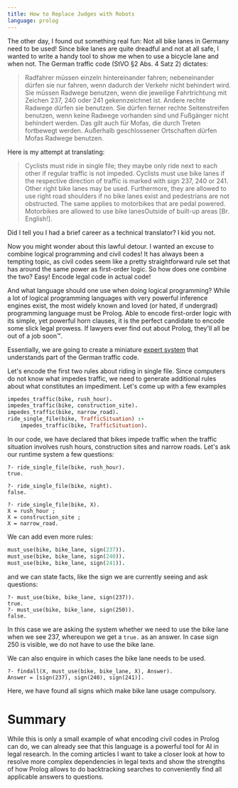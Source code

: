 ```yaml
---
title: How to Replace Judges with Robots
language: prolog
---
```


The other day, I found out something real fun: Not all bike lanes in Germany
need to be used! Since bike lanes are quite dreadful and not at all safe, I
wanted to write a handy tool to show me when to use a bicycle lane and when
not. The German traffic code (StVO §2 Abs. 4 Satz 2) dictates:

> Radfahrer müssen einzeln hintereinander fahren; nebeneinander dürfen sie nur
> fahren, wenn dadurch der Verkehr nicht behindert wird. Sie müssen Radwege
> benutzen, wenn die jeweilige Fahrtrichtung mit Zeichen 237, 240 oder 241
> gekennzeichnet ist. Andere rechte Radwege dürfen sie benutzen. Sie dürfen
> ferner rechte Seitenstreifen benutzen, wenn keine Radwege vorhanden sind und
> Fußgänger nicht behindert werden. Das gilt auch für Mofas, die durch Treten
> fortbewegt werden. Außerhalb geschlossener Ortschaften dürfen Mofas Radwege
> benutzen.

Here is my attempt at translating:

> Cyclists must ride in single file; they maybe only ride next to each other if
> regular traffic is not impeded. Cyclists must use bike lanes if the
> respective direction of traffic is marked with sign 237, 240 or 241. Other
> right bike lanes may be used. Furthermore, they are allowed to use right
> road shoulders if no bike lanes exist and pedestrians are not obstructed. The
> same applies to motorbikes that are pedal powered. Motorbikes are allowed to
> use bike lanesOutside of built-up areas [Br. English!].

Did I tell you I had a brief career as a technical translator? I kid you not.

Now you might wonder about this lawful detour. I wanted an excuse to combine
logical programming and civil codes! It has always been a tempting topic, as
civil codes seem like a pretty straightforward rule set that has around the
same power as first-order logic. So how does one combine the two? Easy! Encode
legal code in actual code!

And what language should one use when doing logical programming? While a lot of
logical programming languages with very powerful inference engines exist, the
most widely known and loved (or hated, if undergrad) programming language must
be Prolog. Able to encode first-order logic with its simple, yet powerful horn
clauses, it is the perfect candidate to encode some slick legal prowess. If
lawyers ever find out about Prolog, they'll all be out of a job soon™️.

Essentially, we are going to create a miniature
[expert system](https://en.wikipedia.org/wiki/Expert_system) that understands
part of the German traffic code.

Let's encode the first two rules about riding in single file. Since computers
do not know what impedes traffic, we need to generate additional rules about
what constitutes an impediment. Let's come up with a few examples

```prolog
impedes_traffic(bike, rush_hour).
impedes_traffic(bike, construction_site).
impedes_traffic(bike, narrow_road).
ride_single_file(bike, TrafficSituation) :-
    impedes_traffic(bike, TrafficSituation).
```

In our code, we have declared that bikes impede traffic when the traffic
situation  involves rush hours, construction sites and narrow roads. Let's ask
our runtime system a few questions:

```interactive_answer
?- ride_single_file(bike, rush_hour).
true.

?- ride_single_file(bike, night).
false.

?- ride_single_file(bike, X).
X = rush_hour ;
X = construction_site ;
X = narrow_road.
```

We can add even more rules:

```prolog
must_use(bike, bike_lane, sign(237)).
must_use(bike, bike_lane, sign(240)).
must_use(bike, bike_lane, sign(241)).
```

and we can state facts, like the sign we are currently seeing and ask
questions:

```interactive_answer
?- must_use(bike, bike_lane, sign(237)).
true.
?- must_use(bike, bike_lane, sign(250)).
false.
```

In this case we are asking the system whether we need to use the bike lane when
we see 237, whereupon we get a `true.` as an answer. In case sign 250 is
visible, we do not have to use the bike lane.

We can also enquire in which cases the bike lane needs to be used.

```interactive_answer
?- findall(X, must_use(bike, bike_lane, X), Answer).
Answer = [sign(237), sign(240), sign(241)].
```

Here, we have found all signs which make bike lane usage compulsory.

# Summary

While this is only a small example of what encoding civil codes in Prolog can
do, we can already see that this language is a powerful tool for AI in legal
research. In the coming articles I want to take a closer look at how to resolve
more complex dependencies in legal texts and show the strengths of how Prolog
allows to do backtracking searches to conveniently find all applicable answers
to questions.

